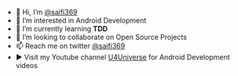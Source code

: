 - 👋 Hi, I’m [@saifi369](https://twitter.com/saifi369)
- 👀 I’m interested in Android Development
- 🌱 I’m currently learning **TDD**
- 💞️ I’m looking to collaborate on Open Source Projects 
- 📫 Reach me on twitter [@saifi369](https://twitter.com/saifi369)
- ▶️ Visit my Youtube channel [U4Universe](https://www.youtube.com/u4universe) for Android Development videos

<!---
saifi369/saifi369 is a ✨ special ✨ repository because its `README.md` (this file) appears on your GitHub profile.
You can click the Preview link to take a look at your changes.
--->
